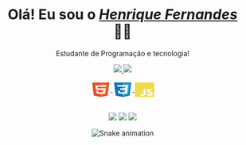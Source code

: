 <div>
  <h1 align="center">Olá! Eu sou o <a href="https://www.instagram.com/gott_tr0ll3/"><i>Henrique Fernandes</i></a> 🤘🏻</h1>
  <p align="center">Estudante de Programação e tecnologia!</p>

</div>


</h1>
<div align="center">
  <a href="https://github.com/Hi-TR0LL3">
    <img height="150em" src="https://github-readme-stats.vercel.app/api?username=Hi-TR0LL3&count_private=true&include_all_commits=true&show_icons=true&theme=highcontrast&hide_border=false&show_owner=true"/>
    <img height="150em" src="https://github-readme-stats.vercel.app/api/top-langs/?username=Hi-TR0LL3&layout=compact&langs_count=7&theme=highcontrast"/>
   
</div>

<div align="center" valign="top"><br>
  <img align="center" alt="HTML" height="30" width="40" src="https://raw.githubusercontent.com/devicons/devicon/master/icons/html5/html5-original.svg">
  <img align="center" alt="CSS" height="30" width="40" src="https://raw.githubusercontent.com/devicons/devicon/master/icons/css3/css3-original.svg">
  <img align="center" alt="Js" height="30" width="40" src="https://raw.githubusercontent.com/devicons/devicon/master/icons/javascript/javascript-plain.svg">
</div><br>

<div align="center">

  <a href="https://www.instagram.com/gott_tr0ll3/" target="_blank"><img src="https://img.shields.io/badge/-Instagram-%23E4405F?style=for-the-badge&logo=instagram&logoColor=white" target="_blank"></a>
  <a href="https://www.facebook.com/fernandes.henrii" target="_blank"><img src="https://img.shields.io/badge/Facebook-1877F2?style=for-the-badge&logo=facebook&logoColor=white" target="_blank"></a>
<a href="mailto:fernandes.henrii@gmail.com"><img src="https://img.shields.io/badge/-Gmail-%23333?style=for-the-badge&logo=gmail&logoColor=white" target="_blank"></a>
</div>

<div align="center">
  
  ![Snake animation](https://github.com/danielbped/danielbped/blob/output/github-contribution-grid-snake.svg)
  
</div>





